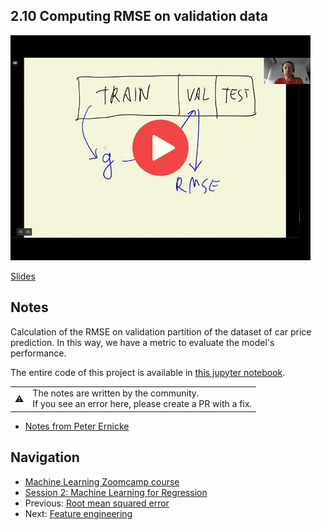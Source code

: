 
## 2.10 Computing RMSE on validation data

<a href="https://www.youtube.com/watch?v=rawGPXg2ofE&list=PL3MmuxUbc_hIhxl5Ji8t4O6lPAOpHaCLR&index=21"><img src="images/thumbnail-2-10.jpg"></a>

[Slides](https://www.slideshare.net/AlexeyGrigorev/ml-zoomcamp-2-slides)


## Notes

Calculation of the RMSE on validation partition of the dataset of car price prediction. In this way, we have a metric to evaluate the model's 
performance. 

The entire code of this project is available in [this jupyter notebook](https://github.com/alexeygrigorev/mlbookcamp-code/blob/master/chapter-02-car-price/02-carprice.ipynb). 

<table>
   <tr>
      <td>⚠️</td>
      <td>
         The notes are written by the community. <br>
         If you see an error here, please create a PR with a fix.
      </td>
   </tr>
</table>

* [Notes from Peter Ernicke](https://knowmledge.com/2023/09/22/ml-zoomcamp-2023-machine-learning-for-regression-part-8/)

## Navigation

* [Machine Learning Zoomcamp course](../)
* [Session 2: Machine Learning for Regression](./)
* Previous: [Root mean squared error](09-rmse.md)
* Next: [Feature engineering](11-feature-engineering.md)
